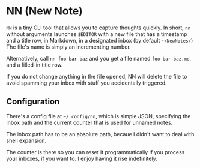 # NN (New Note)

`NN` is a tiny CLI tool that allows you to capture thoughts quickly. In short,
`nn` without arguments launches `$EDITOR` with a new file that has a timestamp
and a title row, in Markdown, in a designated inbox (by default `~/NewNotes/`)
The file's name is simply an incrementing number.

Alternatively, call `nn foo bar baz` and you get a file named `foo-bar-baz.md`,
and a filled-in title row. 

If you do not change anything in the file opened, NN will delete the file to
avoid spamming your inbox with stuff you accidentally triggered.

## Configuration

There's a config file at `~/.config/nn`, which is simple JSON, specifying the
inbox path and the current counter that is used for unnamed notes. 

The inbox path has to be an absolute path, becaue I didn't want to deal with
shell expansion. 

The counter is there so you can reset it programmatically if you process your
inboxes, if you want to. I enjoy having it rise indefinitely. 
